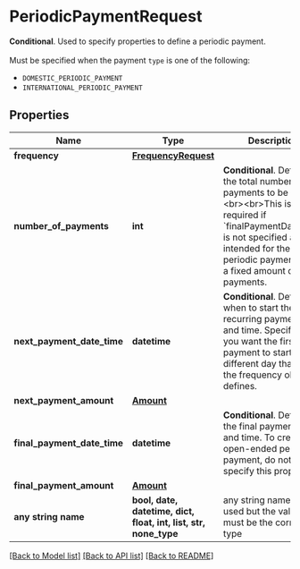 # PeriodicPaymentRequest

__Conditional__. Used to specify properties to define a periodic payment. <br><br>Must be specified when the payment `type` is one of the following:<ul>     <li><code>DOMESTIC_PERIODIC_PAYMENT</code></li>     <li><code>INTERNATIONAL_PERIODIC_PAYMENT</code></li></ul>

## Properties
Name | Type | Description | Notes
------------ | ------------- | ------------- | -------------
**frequency** | [**FrequencyRequest**](FrequencyRequest.md) |  | 
**number_of_payments** | **int** | __Conditional__. Defines the total number of payments to be made.&lt;br&gt;&lt;br&gt;This is required if &#x60;finalPaymentDateTime&#x60; is not specified and it is intended for the periodic payment have a fixed amount of payments. | [optional] 
**next_payment_date_time** | **datetime** | __Conditional__. Defines when to start the recurring payment date and time. Specify this if you want the first payment to start on a different day than what the frequency object defines. | [optional] 
**next_payment_amount** | [**Amount**](Amount.md) |  | [optional] 
**final_payment_date_time** | **datetime** | __Conditional__. Defines the final payment date and time. To create an open-ended periodic payment, do not specify this property. | [optional] 
**final_payment_amount** | [**Amount**](Amount.md) |  | [optional] 
**any string name** | **bool, date, datetime, dict, float, int, list, str, none_type** | any string name can be used but the value must be the correct type | [optional]

[[Back to Model list]](../README.md#documentation-for-models) [[Back to API list]](../README.md#documentation-for-api-endpoints) [[Back to README]](../README.md)



